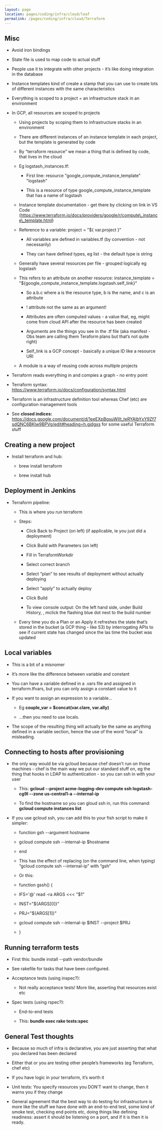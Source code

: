 ```yaml
---
layout: page
location: pages/coding/infra/cloud/leaf
permalink: /pages/coding/infra/cloud/Terraform
---
```

## Misc

  - Avoid iron bindings

  - State file is used to map code to actual stuff

  - People use it to integrate with other projects - it’s like doing
    integration in the database

  - Instance templates kind of create a stamp that you can use to create
    lots of different instances with the same characteristics

  - Everything is scoped to a project = an infrastructure stack in an
    environment

  - In GCP, all resources are scoped to projects
    
      - Using projects by scoping them to infrastructure stacks in an
        environment
    
      - There are different instances of an instance template in each
        project, but the template is generated by code
    
      - By “terraform resource” we mean a thing that is defined by code,
        that lives in the cloud
    
      - Eg logstash\_instances.tf:
        
          - First line: resource "google\_compute\_instance\_template"
            "logstash"
        
          - This is a resource of type
            google\_compute\_instance\_template that has a name of
            logstash
    
      - Instance template documentation - get there by clicking on link
        in VS Code
        ([<span class="underline">https://www.terraform.io/docs/providers/google/r/compute\_instance\_template.html</span>](https://www.terraform.io/docs/providers/google/r/compute_instance_template.html))
    
      - Reference to a variable: project = "${ var.project }"
        
          - All variables are defined in variables.tf (by convention -
            not necessarily)
        
          - They can have defined types, eg list - the default type is
            string
    
      - Generally have several resources per file - grouped logically eg
        logstash
    
      - This refers to an attribute on another resource:
        instance\_template =
        "${google\_compute\_instance\_template.logstash.self\_link}"
        
          - So a.b.c where a is the resource type, b is the name, and c
            is an attribute
        
          - \! attribute not the same as an argument\!
        
          - Attributes are often computed values - a value that, eg,
            might come from cloud API after the resource has been
            created
        
          - Arguments are the things you see in the .tf file (aka
            manifest - Obs team are calling them Teraform plans but
            that’s not quite right)
        
          - Self\_link is a GCP concept - basically a unique ID like a
            resource URI
    
      - A module is a way of reusing code across multiple projects

  - Terraform reads everything in and compies a graph - no entry point

  - Terraform syntax:
    [<span class="underline">https://www.terraform.io/docs/configuration/syntax.html</span>](https://www.terraform.io/docs/configuration/syntax.html)

  - Terraform is an infrastructure definition tool whereas Chef (etc)
    are configuration management tools

  - See **closed indices:**
    <https://docs.google.com/document/d/1eeEXpBgsuWIIt_teRYAIbYxY9Zf7sdQNC6BKlw9BPVg/edit#heading=h.gjdgxs>
    for some useful Terraform stuff

## Creating a new project

  - Install terraform and hub:
    
      - brew install terraform
    
      - brew install hub

## Deployment in Jenkins

  - Terraform pipeline:
    
      - This is where you run terraform
    
      - Steps:
        
          - Click Back to Project (on left) (if applicable, ie you just
            did a deployment)
        
          - Click Build with Parameters (on left)
        
          - Fill in TerraformWorkdir
        
          - Select correct branch
        
          - Select “plan” to see results of deployment without actually
            deploying
        
          - Select “apply” to actually deploy
        
          - Click Build
        
          - To view console output: On the left hand side, under Build
            History, , mclick the flashing blue dot next to the build
            number
    
      - Every time you do a Plan or an Apply it refreshes the state
        that’s stored in the bucket (a GCP thing - like S3) by
        interrogating APIs to see if current state has changed since the
        las time the bucket was updated

## Local variables

  - This is a bit of a misnomer

  - It’s more like the difference between variable and constant

  - You can have a variable defined in a .vars file and assigned in
    terraform.tfvars, but you can only assign a constant value to it

  - If you want to assign an expression to a variable...
    
      - Eg **couple\_var = $concat(var.clare, var.ally)**
    
      - ...then you need to use locals.

  - The scope of the resulting thing will actually be the same as
    anything defined in a variable section, hence the use of the word
    “local” is misleading.

## Connecting to hosts after provisioning

  - the only way would be via gcloud because chef doesn’t run on those
    machines - chef is the main way we put our standard stuff on, eg the
    thing that hooks in LDAP to authentication - so you can ssh in with
    your user
    
      - This: **gcloud --project acme-logging-dev compute ssh
        logstash-cg9l --zone us-central1-a --internal-ip**
    
      - To find the hostname so you can gloud ssh in, run this command:
        **gcloud compute instances list**

  - If you use gcloud ssh, you can add this to your fish script to make
    it simpler:
    
      - function gsh --argument hostname
    
      - gcloud compute ssh --internal-ip $hostname
    
      - end
    
      - This has the effect of replacing (on the command line, when
        typing) “gcloud compute ssh --internal-ip” with “gsh”
    
      - Or this:
    
      - function gssh() {
    
      - IFS='@' read -ra ARGS \<\<\< "$1"
    
      - INST="${ARGS\[0\]}"
    
      - PRJ="${ARGS\[1\]}"
    
      - gcloud compute ssh --internal-ip $INST --project $PRJ
    
      - }

## Running terraform tests

  - First this: bundle install --path vendor/bundle

  - See rakefile for tasks that have been configured.

  - Acceptance tests (using inspec?):
    
      - Not really acceptance tests\! More like, asserting that
        resources exist etc

  - Spec tests (using rspec?):
    
      - End-to-end tests
    
      - This: **bundle exec rake tests:spec**

## General Test thoughts

  - Because so much of infra is declarative, you are just asserting that
    what you declared has been declared

  - Either that or you are testing other people’s frameworks (eg
    Terraform, chef etc)

  - If you have logic in your terraform, it’s worth it

  - Unit tests: You specify resources you DON’T want to change, then it
    warns you if they change

  - General agreement that the best way to do testing for infrastructure
    is more like the stuff we have done with an end-to-end test, some
    kind of smoke test, checking end points etc, doing things like
    defining readiness: assert it should be listening on a port, and if
    it is then it is ready.
